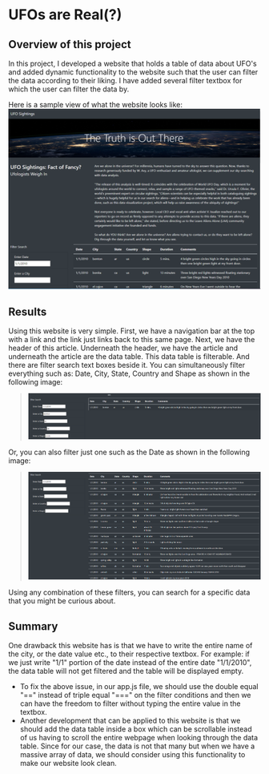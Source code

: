 # UFOs are Real(?)

## Overview of this project
In this project, I developed a website that holds a table of data about UFO's and added dynamic functionality to the website such that the user can filter the data according to their liking. I have added several filter textbox for which the user can filter the data by. 

Here is a sample view of what the website looks like:
![Website View](/static/images/sample.png)

## Results
Using this website is very simple. First, we have a navigation bar at the top with a link and the link just links back to this same page. Next, we have the header of this article. Underneath the header, we have the article and underneath the article are the data table. This data table is filterable. And there are filter search text boxes beside it. You can simultaneously filter everything such as: Date, City, State, Country and Shape as shown in the following image: 
> ![filter all](/static/images/filterAll.png)

Or, you can also filter just one such as the Date as shown in the following image: 
> ![filter date](/static/images/filterDate.png)

Using any combination of these filters, you can search for a specific data that you might be curious about. 

## Summary
One drawback this website has is that we have to write the entire name of the city, or the date value etc., to their respective textbox. For example: if we just write "1/1" portion of the date instead of the entire date "1/1/2010", the data table will not get filtered and the table will be displayed empty. 
- To fix the above issue, in our app.js file, we should use the double equal "==" instead of triple equal "===" on the filter conditions and then we can have the freedom to filter without typing the entire value in the textbox. 
- Another development that can be applied to this website is that we should add the data table inside a box which can be scrollable instead of us having to scroll the entire webpage when looking through the data table. Since for our case, the data is not that many but when we have a massive array of data, we should consider using this functionality to make our website look clean.  

